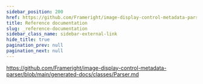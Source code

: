 ```yaml
---
sidebar_position: 200
href: https://github.com/Frameright/image-display-control-metadata-parser/blob/main/generated-docs/classes/Parser.md
title: Reference documentation
slug: _reference-documentation
sidebar_class_name: sidebar-external-link
hide_title: true
pagination_prev: null
pagination_next: null
---
```


<!--
NOTES:
* This is a dummy document that will be replaced by an external link in the
  sidebar. See `/docusaurus.config.js`.
* We prevent the previous real document from providing a `Next` link to this
  dummy page by setting `pagination_next: null` in its front matter.
-->

https://github.com/Frameright/image-display-control-metadata-parser/blob/main/generated-docs/classes/Parser.md
